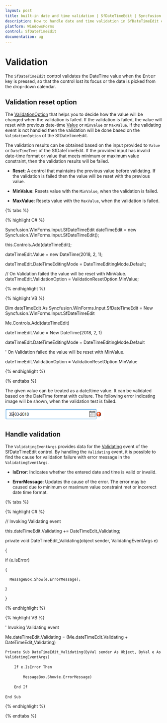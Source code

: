 ```yaml
---
layout: post
title: built-in date and time validation | SfDateTimeEdit | Syncfusion
description: How to handle date and time validation in SfDateTimeEdit control
platform: WindowsForms
control: SfDateTimeEdit
documentation: ug
---
```


# Validation

The `SfDateTimeEdit` control validates the DateTime value when the <kbd>Enter</kbd> key is pressed, so that the control lost its focus or the date is picked from the drop-down calendar.


## Validation reset option

The [ValidationOption](https://help.syncfusion.com/cr/windowsforms/Syncfusion.SfInput.WinForms~Syncfusion.WinForms.Input.SfDateTimeEdit~ValidationOption.html) that helps you to decide how the value will be changed when the validation is failed. If the validation is failed, the value will reset with previous date-time [Value](https://help.syncfusion.com/cr/windowsforms/Syncfusion.SfInput.WinForms~Syncfusion.WinForms.Input.SfDateTimeEdit~Value.html) or `MinValue` or `MaxValue`. If the validating event is not handled then the validation will be done based on the `ValidationOption` of the SfDateTimeEdit.

The validation results can be obtained based on the input provided to `Value` or `DateTimeText` of the SfDateTimeEdit. If the provided input has invalid date-time format or value that meets minimum or maximum value constraint, then the validation results will be failed.

* **Reset**: A control that maintains the previous value before validating. If the validation is failed then the value will be reset with the previous value.

* **MinValue**: Resets value with the `MinValue`, when the validation is failed.

* **MaxValue**: Resets value with the `MaxValue`, when the validation is failed.

{% tabs %}

{% highlight C# %}

Syncfusion.WinForms.Input.SfDateTimeEdit dateTimeEdit = new Syncfusion.WinForms.Input.SfDateTimeEdit();

this.Controls.Add(dateTimeEdit);

dateTimeEdit.Value = new DateTime(2018, 2, 1);

dateTimeEdit.DateTimeEditingMode = DateTimeEditingMode.Default;

// On Validation failed the value will be reset with MinValue.
dateTimeEdit.ValidationOption = ValidationResetOption.MinValue;

{% endhighlight  %}

{% highlight VB %}

Dim dateTimeEdit As Syncfusion.WinForms.Input.SfDateTimeEdit = New Syncfusion.WinForms.Input.SfDateTimeEdit

Me.Controls.Add(dateTimeEdit)

dateTimeEdit.Value = New DateTime(2018, 2, 1)

dateTimeEdit.DateTimeEditingMode = DateTimeEditingMode.Default

' On Validation failed the value will be reset with MinValue.

dateTimeEdit.ValidationOption = ValidationResetOption.MinValue

{% endhighlight  %}

{% endtabs %} 

The given value can be treated as a date/time value. It can be validated based on the DateTime format with culture. The following error indicating image will be shown, when the validation test is failed.

![Validation support](validation-images/errorsymbol.png)

## Handle validation

The `ValidatingEventArgs` provides data for the [Validating](https://help.syncfusion.com/cr/windowsforms/Syncfusion.SfInput.WinForms~Syncfusion.WinForms.Input.SfDateTimeEdit~Validating_EV.html) event of the SfDateTimeEdit control. By handling the `Validating` event, it is possible to find the cause for validation failure with error message in the `ValidatingEventArgs`.

* **IsError**: Indicates whether the entered date and time is valid or invalid.

* **ErrorMessage**: Updates the cause of the error. The error may be caused due to minimum or maximum value constraint met or incorrect date time format.

{% tabs %}

{% highlight C# %}

// Invoking Validating event

this.dateTimeEdit.Validating += DateTimeEdit_Validating;

private void DateTimeEdit_Validating(object sender, ValidatingEventArgs e)

{

   if (e.IsError)

   {

      MessageBox.Show(e.ErrorMessage);

   }
   
}

{% endhighlight  %}

{% highlight VB %}

' Invoking Validating event

Me.dateTimeEdit.Validating = (Me.dateTimeEdit.Validating + DateTimeEdit_Validating)
    
    Private Sub DateTimeEdit_Validating(ByVal sender As Object, ByVal e As ValidatingEventArgs)

        If e.IsError Then

            MessageBox.Show(e.ErrorMessage)

        End If
        
    End Sub

{% endhighlight  %}

{% endtabs %}
